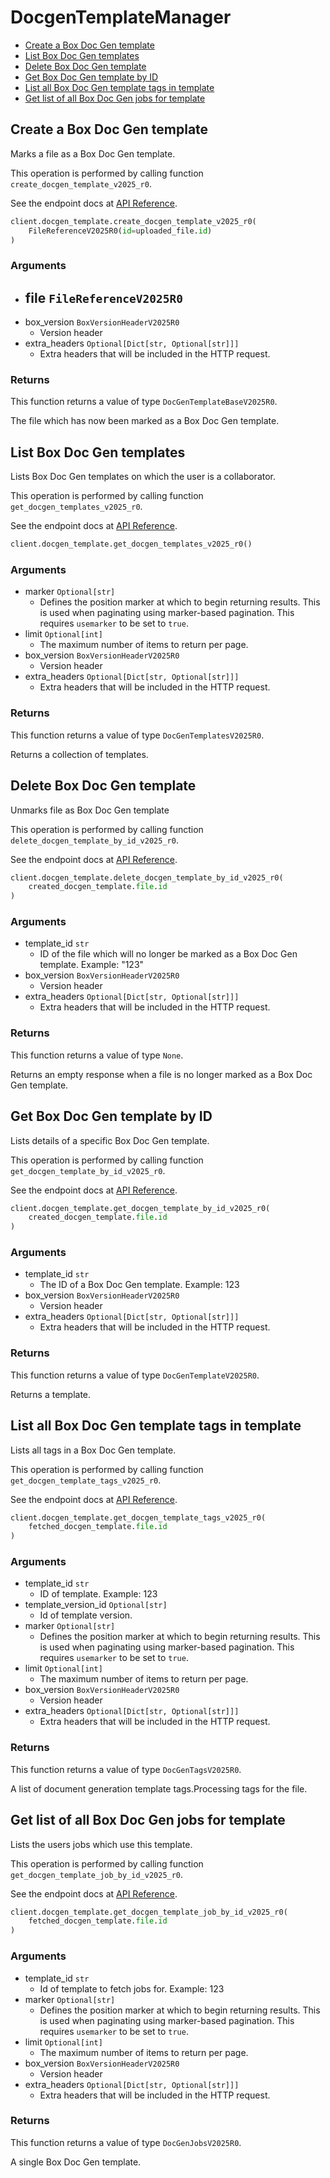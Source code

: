 # DocgenTemplateManager

- [Create a Box Doc Gen template](#create-a-box-doc-gen-template)
- [List Box Doc Gen templates](#list-box-doc-gen-templates)
- [Delete Box Doc Gen template](#delete-box-doc-gen-template)
- [Get Box Doc Gen template by ID](#get-box-doc-gen-template-by-id)
- [List all Box Doc Gen template tags in template](#list-all-box-doc-gen-template-tags-in-template)
- [Get list of all Box Doc Gen jobs for template](#get-list-of-all-box-doc-gen-jobs-for-template)

## Create a Box Doc Gen template

Marks a file as a Box Doc Gen template.

This operation is performed by calling function `create_docgen_template_v2025_r0`.

See the endpoint docs at
[API Reference](https://developer.box.com/reference/post-docgen-templates-v2025.0/).

<!-- sample post_docgen_templates_v2025.0 -->

```python
client.docgen_template.create_docgen_template_v2025_r0(
    FileReferenceV2025R0(id=uploaded_file.id)
)
```

### Arguments

- file `FileReferenceV2025R0`
  -
- box_version `BoxVersionHeaderV2025R0`
  - Version header
- extra_headers `Optional[Dict[str, Optional[str]]]`
  - Extra headers that will be included in the HTTP request.

### Returns

This function returns a value of type `DocGenTemplateBaseV2025R0`.

The file which has now been marked as a Box Doc Gen template.

## List Box Doc Gen templates

Lists Box Doc Gen templates on which the user is a collaborator.

This operation is performed by calling function `get_docgen_templates_v2025_r0`.

See the endpoint docs at
[API Reference](https://developer.box.com/reference/get-docgen-templates-v2025.0/).

<!-- sample get_docgen_templates_v2025.0 -->

```python
client.docgen_template.get_docgen_templates_v2025_r0()
```

### Arguments

- marker `Optional[str]`
  - Defines the position marker at which to begin returning results. This is used when paginating using marker-based pagination. This requires `usemarker` to be set to `true`.
- limit `Optional[int]`
  - The maximum number of items to return per page.
- box_version `BoxVersionHeaderV2025R0`
  - Version header
- extra_headers `Optional[Dict[str, Optional[str]]]`
  - Extra headers that will be included in the HTTP request.

### Returns

This function returns a value of type `DocGenTemplatesV2025R0`.

Returns a collection of templates.

## Delete Box Doc Gen template

Unmarks file as Box Doc Gen template

This operation is performed by calling function `delete_docgen_template_by_id_v2025_r0`.

See the endpoint docs at
[API Reference](https://developer.box.com/reference/delete-docgen-templates-id-v2025.0/).

<!-- sample delete_docgen_templates_id_v2025.0 -->

```python
client.docgen_template.delete_docgen_template_by_id_v2025_r0(
    created_docgen_template.file.id
)
```

### Arguments

- template_id `str`
  - ID of the file which will no longer be marked as a Box Doc Gen template. Example: "123"
- box_version `BoxVersionHeaderV2025R0`
  - Version header
- extra_headers `Optional[Dict[str, Optional[str]]]`
  - Extra headers that will be included in the HTTP request.

### Returns

This function returns a value of type `None`.

Returns an empty response when a file is no longer marked as a Box Doc Gen template.

## Get Box Doc Gen template by ID

Lists details of a specific Box Doc Gen template.

This operation is performed by calling function `get_docgen_template_by_id_v2025_r0`.

See the endpoint docs at
[API Reference](https://developer.box.com/reference/get-docgen-templates-id-v2025.0/).

<!-- sample get_docgen_templates_id_v2025.0 -->

```python
client.docgen_template.get_docgen_template_by_id_v2025_r0(
    created_docgen_template.file.id
)
```

### Arguments

- template_id `str`
  - The ID of a Box Doc Gen template. Example: 123
- box_version `BoxVersionHeaderV2025R0`
  - Version header
- extra_headers `Optional[Dict[str, Optional[str]]]`
  - Extra headers that will be included in the HTTP request.

### Returns

This function returns a value of type `DocGenTemplateV2025R0`.

Returns a template.

## List all Box Doc Gen template tags in template

Lists all tags in a Box Doc Gen template.

This operation is performed by calling function `get_docgen_template_tags_v2025_r0`.

See the endpoint docs at
[API Reference](https://developer.box.com/reference/get-docgen-templates-id-tags-v2025.0/).

<!-- sample get_docgen_templates_id_tags_v2025.0 -->

```python
client.docgen_template.get_docgen_template_tags_v2025_r0(
    fetched_docgen_template.file.id
)
```

### Arguments

- template_id `str`
  - ID of template. Example: 123
- template_version_id `Optional[str]`
  - Id of template version.
- marker `Optional[str]`
  - Defines the position marker at which to begin returning results. This is used when paginating using marker-based pagination. This requires `usemarker` to be set to `true`.
- limit `Optional[int]`
  - The maximum number of items to return per page.
- box_version `BoxVersionHeaderV2025R0`
  - Version header
- extra_headers `Optional[Dict[str, Optional[str]]]`
  - Extra headers that will be included in the HTTP request.

### Returns

This function returns a value of type `DocGenTagsV2025R0`.

A list of document generation template tags.Processing tags for the file.

## Get list of all Box Doc Gen jobs for template

Lists the users jobs which use this template.

This operation is performed by calling function `get_docgen_template_job_by_id_v2025_r0`.

See the endpoint docs at
[API Reference](https://developer.box.com/reference/get-docgen-template-jobs-id-v2025.0/).

<!-- sample get_docgen_template_jobs_id_v2025.0 -->

```python
client.docgen_template.get_docgen_template_job_by_id_v2025_r0(
    fetched_docgen_template.file.id
)
```

### Arguments

- template_id `str`
  - Id of template to fetch jobs for. Example: 123
- marker `Optional[str]`
  - Defines the position marker at which to begin returning results. This is used when paginating using marker-based pagination. This requires `usemarker` to be set to `true`.
- limit `Optional[int]`
  - The maximum number of items to return per page.
- box_version `BoxVersionHeaderV2025R0`
  - Version header
- extra_headers `Optional[Dict[str, Optional[str]]]`
  - Extra headers that will be included in the HTTP request.

### Returns

This function returns a value of type `DocGenJobsV2025R0`.

A single Box Doc Gen template.
